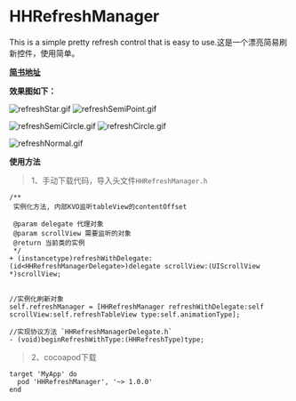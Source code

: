 # HHRefreshManager
This is a simple pretty refresh control that is easy to use.这是一个漂亮简易刷新控件，使用简单。

**[简书地址](https://www.jianshu.com/p/4cd1ef3986ac)**

**效果图如下：**

![refreshStar.gif](https://upload-images.jianshu.io/upload_images/1801563-10a3da0712b8e2ce.gif?imageMogr2/auto-orient/strip) ![refreshSemiPoint.gif](https://upload-images.jianshu.io/upload_images/1801563-ee26cb32675a45c2.gif?imageMogr2/auto-orient/strip)

![refreshSemiCircle.gif](https://upload-images.jianshu.io/upload_images/1801563-eacbe0762160888f.gif?imageMogr2/auto-orient/strip) ![refreshCircle.gif](https://upload-images.jianshu.io/upload_images/1801563-60a4a2415d48db48.gif?imageMogr2/auto-orient/strip)

![refreshNormal.gif](https://upload-images.jianshu.io/upload_images/1801563-515f5cb35ca3f126.gif?imageMogr2/auto-orient/strip)


**使用方法**
>1、手动下载代码，导入头文件`HHRefreshManager.h`

```objc
/**
 实例化方法, 内部KVO监听tableView的contentOffset
 
 @param delegate 代理对象
 @param scrollView 需要监听的对象
 @return 当前类的实例
 */
+ (instancetype)refreshWithDelegate:(id<HHRefreshManagerDelegate>)delegate scrollView:(UIScrollView *)scrollView;


```

```objc
//实例化刷新对象
self.refreshManager = [HHRefreshManager refreshWithDelegate:self scrollView:self.refreshTableView type:self.animationType];

//实现协议方法 `HHRefreshManagerDelegate.h`
- (void)beginRefreshWithType:(HHRefreshType)type;

```

>2、cocoapod下载

```objc
target 'MyApp' do
  pod 'HHRefreshManager', '~> 1.0.0'
end
```


